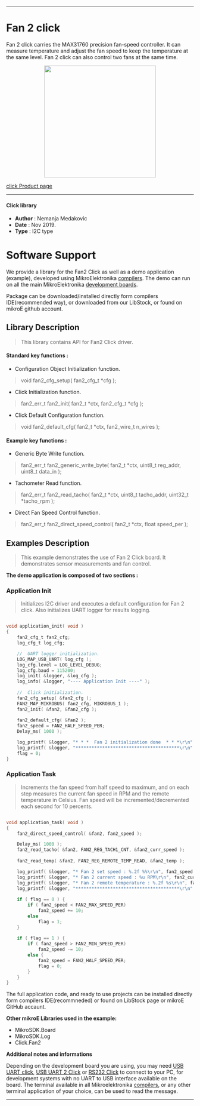  

---
# Fan 2 click

Fan 2 click carries the MAX31760 precision fan-speed controller.
It can measure temperature and adjust the fan speed to keep the temperature at the same level.
Fan 2 click can also control two fans at the same time.

<p align="center">
  <img src="https://download.mikroe.com/images/click_for_ide/fan2_click.png" height=300px>
</p>

[click Product page](<https://www.mikroe.com/fan-2-click>)

---


#### Click library

- **Author**        : Nemanja Medakovic
- **Date**          : Nov 2019.
- **Type**          : I2C type


# Software Support

We provide a library for the Fan2 Click 
as well as a demo application (example), developed using MikroElektronika 
[compilers](https://shop.mikroe.com/compilers).
The demo can run on all the main MikroElektronika [development boards](https://shop.mikroe.com/development-boards).

Package can be downloaded/installed directly form compilers IDE(recommended way), or downloaded from our LibStock, or found on mikroE github account.

## Library Description

> This library contains API for Fan2 Click driver.

#### Standard key functions :

- Configuration Object Initialization function.
> void fan2_cfg_setup( fan2_cfg_t *cfg );
 
- Click Initialization function.
> fan2_err_t fan2_init( fan2_t *ctx, fan2_cfg_t *cfg );

- Click Default Configuration function.
> void fan2_default_cfg( fan2_t *ctx, fan2_wire_t n_wires );

#### Example key functions :

- Generic Byte Write function.
> fan2_err_t fan2_generic_write_byte( fan2_t *ctx, uint8_t reg_addr, uint8_t data_in );
 
- Tachometer Read function.
> fan2_err_t fan2_read_tacho( fan2_t *ctx, uint8_t tacho_addr, uint32_t *tacho_rpm );

- Direct Fan Speed Control function.
> fan2_err_t fan2_direct_speed_control( fan2_t *ctx, float speed_per );

## Examples Description

>
> This example demonstrates the use of Fan 2 Click board.
> It demonstrates sensor measurements and fan control.
>

**The demo application is composed of two sections :**

### Application Init

>
> Initializes I2C driver and executes a default configuration for Fan 2 click.
> Also initializes UART logger for results logging.
>

```c

void application_init( void )
{
    fan2_cfg_t fan2_cfg;
    log_cfg_t log_cfg;

    //  UART logger initialization.
    LOG_MAP_USB_UART( log_cfg );
    log_cfg.level = LOG_LEVEL_DEBUG;
    log_cfg.baud = 115200;
    log_init( &logger, &log_cfg );
    log_info( &logger, "---- Application Init ----" );
    
    //  Click initialization.
    fan2_cfg_setup( &fan2_cfg );
    FAN2_MAP_MIKROBUS( fan2_cfg, MIKROBUS_1 );
    fan2_init( &fan2, &fan2_cfg );
    
    fan2_default_cfg( &fan2 );
    fan2_speed = FAN2_HALF_SPEED_PER;
    Delay_ms( 1000 );

    log_printf( &logger, "* * *  Fan 2 initialization done  * * *\r\n" );
    log_printf( &logger, "***************************************\r\n" );
    flag = 0;
}

```

### Application Task

>
> Increments the fan speed from half speed to maximum, and on each step measures
> the current fan speed in RPM and the remote temperature in Celsius.
> Fan speed will be incremented/decremented each second for 10 percents.
>

```c

void application_task( void )
{
    fan2_direct_speed_control( &fan2, fan2_speed );

    Delay_ms( 1000 );
    fan2_read_tacho( &fan2, FAN2_REG_TACH1_CNT, &fan2_curr_speed );
    
    fan2_read_temp( &fan2, FAN2_REG_REMOTE_TEMP_READ, &fan2_temp );

    log_printf( &logger, "* Fan 2 set speed : %.2f %%\r\n", fan2_speed );
    log_printf( &logger, "* Fan 2 current speed : %u RPM\r\n", fan2_curr_speed );
    log_printf( &logger, "* Fan 2 remote temperature : %.2f %s\r\n", fan2_temp, deg_cels );
    log_printf( &logger, "***************************************\r\n" );
    
    if ( flag == 0 ) {
        if ( fan2_speed < FAN2_MAX_SPEED_PER)
            fan2_speed += 10;
        else
            flag = 1;
    }
    
    if ( flag == 1 ) {
        if ( fan2_speed > FAN2_MIN_SPEED_PER)
            fan2_speed -= 10;
        else {
            fan2_speed = FAN2_HALF_SPEED_PER;
            flag = 0;
        }
    }
}

```

The full application code, and ready to use projects can be  installed directly form compilers IDE(recommneded) or found on LibStock page or mikroE GitHub accaunt.

**Other mikroE Libraries used in the example:**

- MikroSDK.Board
- MikroSDK.Log
- Click.Fan2

**Additional notes and informations**

Depending on the development board you are using, you may need 
[USB UART click](https://shop.mikroe.com/usb-uart-click), 
[USB UART 2 Click](https://shop.mikroe.com/usb-uart-2-click) or 
[RS232 Click](https://shop.mikroe.com/rs232-click) to connect to your PC, for 
development systems with no UART to USB interface available on the board. The 
terminal available in all Mikroelektronika 
[compilers](https://shop.mikroe.com/compilers), or any other terminal application 
of your choice, can be used to read the message.



---
